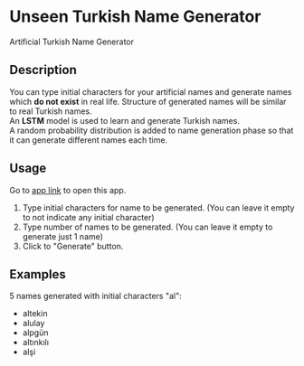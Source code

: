 # Unseen Turkish Name Generator
Artificial Turkish Name Generator <br>

## Description
You can type initial characters for your artificial names and generate names which **do not exist** in real life. 
Structure of generated names will be similar to real Turkish names. <br>
An **LSTM** model is used to learn and generate Turkish names. <br>
A random probability distribution is added to name generation phase so that it can generate different names each time. <br>

## Usage
Go to [app link](https://unseen-turkish-name-generator.herokuapp.com/) to open this app. <br>

1. Type initial characters for name to be generated. (You can leave it empty to not indicate any initial character)
2. Type number of names to be generated. (You can leave it empty to generate just 1 name)
3. Click to "Generate" button.

## Examples
5 names generated with initial characters "al": <br>
* altekin
* alulay
* alpgün
* altınkılı
* alşi
